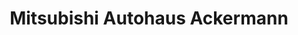 ---
title: "Mitsubishi Autohaus Ackermann"
url: /altenstadt-a-d-waldnaab/mitsubishi-autohaus-ackermann/
shop: Autohaus
---